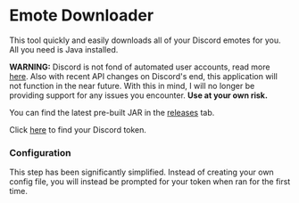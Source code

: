 # Emote Downloader

This tool quickly and easily downloads all of your Discord emotes for you. All you need is Java installed.

**WARNING:** Discord is not fond of automated user accounts, read more [here](https://support.discordapp.com/hc/en-us/articles/115002192352-Automated-user-accounts-self-bots-). Also with recent API changes on Discord's end, this application will not function in the near future. With this in mind, I will no longer be providing support for any issues you encounter. **Use at your own risk.**

You can find the latest pre-built JAR in the [releases](https://github.com/averen/emote-downloader/releases) tab.

Click [here](https://camo.githubusercontent.com/d3d4ad5526143204a98db268d79eadadf0d03a87/687474703a2f2f692e696d6775722e636f6d2f5569416d4f714d2e706e67) to find your Discord token.

### Configuration
This step has been significantly simplified. Instead of creating your own config file, you will instead be prompted for your token when ran for the first time.
